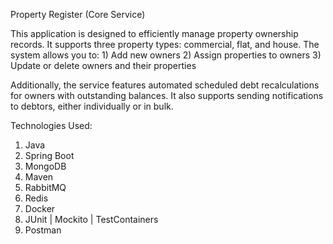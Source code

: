 Property Register (Core Service)

This application is designed to efficiently manage property ownership records. It supports three property types: commercial, flat, and house. The system allows you to:
    1) Add new owners 
    2) Assign properties to owners
    3) Update or delete owners and their properties
    
Additionally, the service features automated scheduled debt recalculations for owners with outstanding balances. It also supports sending notifications to debtors, either individually or in bulk.

Technologies Used:
  1) Java
  2) Spring Boot
  3) MongoDB
  4) Maven
  5) RabbitMQ
  6) Redis
  7) Docker
  8) JUnit | Mockito | TestContainers
  9) Postman

